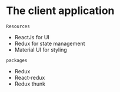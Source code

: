 # The client application

`Resources`

- ReactJs for UI
- Redux for state management
- Material UI for styling

`packages`

- Redux
- React-redux
- Redux thunk
